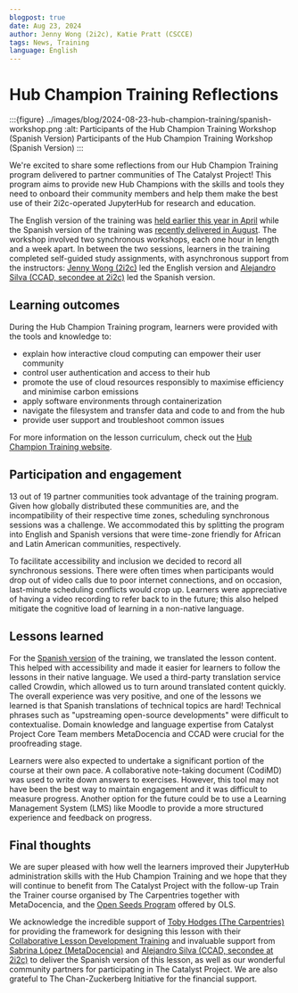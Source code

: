 ```yaml
---
blogpost: true
date: Aug 23, 2024
author: Jenny Wong (2i2c), Katie Pratt (CSCCE)
tags: News, Training
language: English
---
```


# Hub Champion Training Reflections

:::{figure} ../images/blog/2024-08-23-hub-champion-training/spanish-workshop.png
:alt: Participants of the Hub Champion Training Workshop (Spanish Version)
Participants of the Hub Champion Training Workshop (Spanish Version)
:::

We're excited to share some reflections from our Hub Champion Training program delivered to partner communities of The Catalyst Project! This program aims to provide new Hub Champions with the skills and tools they need to onboard their community members and help them make the best use of their 2i2c-operated JupyterHub for research and education.

The English version of the training was [held earlier this year in April](./2024-04-hub-champion-training.md) while the Spanish version of the training was [recently delivered in August](./2024-06-21-entrenamiento-de-hub.md). The workshop involved two synchronous workshops, each one hour in length and a week apart. In between the two sessions, learners in the training completed self-guided study assignments, with asynchronous support from the instructors: [Jenny Wong (2i2c)](../people.md#2i2c) led the English version and [Alejandro Silva (CCAD, secondee at 2i2c)](../people.md#ccad) led the Spanish version.

## Learning outcomes

During the Hub Champion Training program, learners were provided with the tools and knowledge to:

- explain how interactive cloud computing can empower their user community
- control user authentication and access to their hub
- promote the use of cloud resources responsibly to maximise efficiency and minimise carbon emissions
- apply software environments through containerization
- navigate the filesystem and transfer data and code to and from the hub
- provide user support and troubleshoot common issues

For more information on the lesson curriculum, check out the [Hub Champion Training website](https://catalystproject.cloud/hub-champion-training/).

## Participation and engagement

13 out of 19 partner communities took advantage of the training program. Given how globally distributed these communities are, and the incompatibility of their respective time zones, scheduling synchronous sessions was a challenge. We accommodated this by splitting the program into English and Spanish versions that were time-zone friendly for African and Latin American communities, respectively.

To facilitate accessibility and inclusion we decided to record all synchronous sessions. There were often times when participants would drop out of video calls due to poor internet connections, and on occasion, last-minute scheduling conflicts would crop up. Learners were appreciative of having a video recording to refer back to in the future; this also helped mitigate the cognitive load of learning in a non-native language.

## Lessons learned

For the [Spanish version](https://catalystproject.cloud/hub-champion-training/es/index.html) of the training, we translated the lesson content. This helped with accessibility and made it easier for learners to follow the lessons in their native language. We used a third-party translation service called Crowdin, which allowed us to turn around translated content quickly. The overall experience was very positive, and one of the lessons we learned is that Spanish translations of technical topics are hard! Technical phrases such as "upstreaming open-source developments" were difficult to contextualise. Domain knowledge and language expertise from Catalyst Project Core Team members MetaDocencia and CCAD were crucial for the proofreading stage.

Learners were also expected to undertake a significant portion of the course at their own pace. A collaborative note-taking document (CodiMD) was used to write down answers to exercises. However, this tool may not have been the best way to maintain engagement and it was difficult to measure progress. Another option for the future could be to use a Learning Management System (LMS) like Moodle to provide a more structured experience and feedback on progress.

## Final thoughts

We are super pleased with how well the learners improved their JupyterHub administration skills with the Hub Champion Training and we hope that they will continue to benefit from The Catalyst Project with the follow-up Train the Trainer course organised by The Carpentries together with MetaDocencia, and the [Open Seeds Program](https://we-are-ols.org/openseeds/) offered by OLS.

We acknowledge the incredible support of [Toby Hodges (The Carpentries)](../people.md#the-carpentries) for providing the framework for designing this lesson with their [Collaborative Lesson Development Training](https://carpentries.org/lesson-development-training/) and invaluable support from [Sabrina López (MetaDocencia)](../people.md#metadocencia) and [Alejandro Silva (CCAD, secondee at 2i2c)](../people.md#ccad) to deliver the Spanish version of this lesson, as well as our wonderful community partners for participating in The Catalyst Project. We are also grateful to The Chan-Zuckerberg Initiative for the financial support.
